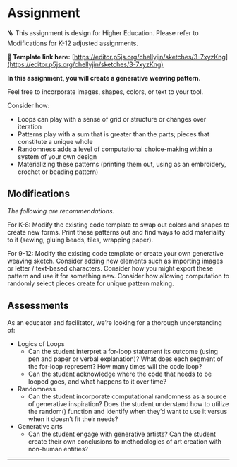 # Assignment

🪜 This assignment is design for Higher Education. Please refer to Modifications for K-12 adjusted assignments.

**🔗 Template link here:** [https://editor.p5js.org/chellyjin/sketches/3-7xyzKng](https://editor.p5js.org/chellyjin/sketches/3-7xyzKng) 

**In this assignment, you will create a generative weaving pattern.**

Feel free to incorporate images, shapes, colors, or text to your tool. 

Consider how:

- Loops can play with a sense of grid or structure or changes over iteration
- Patterns play with a sum that is greater than the parts; pieces that constitute a unique whole
- Randomness adds a level of computational choice-making within a system of your own design
- Materializing these patterns (printing them out, using as an embroidery, crochet or beading pattern)

## Modifications

*The following are recommendations.*

For K-8: Modify the existing code template to swap out colors and shapes to create new forms. Print these patterns out and find ways to add materiality to it (sewing, gluing beads, tiles, wrapping paper).

For 9-12: Modify the existing code template or create your own generative weaving sketch. Consider adding new elements such as importing images or letter / text-based characters. Consider how you might export these pattern and use it for something new. Consider how allowing computation to randomly select pieces create for unique pattern making.  

## Assessments

As an educator and facilitator, we’re looking for a thorough understanding of:

- Logics of Loops
    - Can the student interpret a for-loop statement its outcome (using pen and paper or verbal explanation)? What does each segment of the for-loop represent? How many times will the code loop?
    - Can the student acknowledge where the code that needs to be looped goes, and what happens to it over time?
- Randomness
    - Can the student incorporate computational randomness as a source of generative inspiration? Does the student understand how to utilize the random() function and identify when they’d want to use it versus when it doesn’t fit their needs?
- Generative arts
    - Can the student engage with generative artists? Can the student create their own conclusions to methodologies of art creation with non-human entities?

---